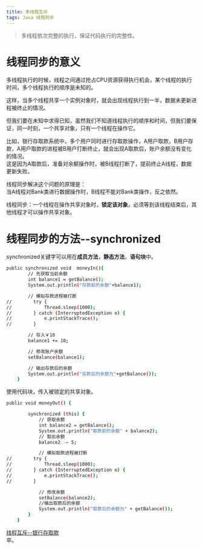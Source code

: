 ```yaml
---
title: 多线程互斥
tags: Java 线程同步 
---
```

> 多线程依次完整的执行，保证代码执行的完整性。

<!--more-->

# 线程同步的意义
多线程执行的时候，线程之间通过抢占CPU资源获得执行机会，某个线程的执行时间，多个线程执行的顺序是未知的。  

这样，当多个线程共享一个实例对象时，就会出现线程执行到一半，数据未更新进程被终止的情况。  

但我们要在未知中求得已知，虽然我们不知道线程执行的顺序和时间，但我们要保证，同一时刻，一个共享对象，只有一个线程在操作它。  

比如，银行存取款系统中，多个用户同时进行存取款操作，A用户取款，B用户存款，A用户取款的进程被B用户打断终止，就会出现A取款后，账户余额没有变化的情况。  
这是因为A取款后，准备对余额操作时，被B线程打断了，提前终止A线程，数据更新失败。  

线程同步解决这个问题的原理是：  
当A线程对Bank类进行数据操作时，B线程不能对Bank类操作，反之依然。  

线程同步：一个线程在操作共享对象时，**锁定该对象**，必须等到该线程结束后，其他线程才可以操作共享对象。  

# 线程同步的方法--synchronized
synchronized关键字可以用在**成员方法**，**静态方法**，**语句块**中。  

```bash
public synchronized void  moneyIn(){
        // 先获取当前余额
        int balance1 = getBalance();
        System.out.println("存款前的余额"+balance1);

        // 模拟存款进程被打断
//        try {
//            Thread.sleep(1000);
//        } catch (InterruptedException e) {
//            e.printStackTrace();
//        }

        // 存入￥10
        balance1 += 10;

        // 修改账户余额
        setBalance(balance1);

        // 输出存款后的余额
        System.out.println("存款后的余额为"+getBalance());
    }
```
使用代码块，传入被锁定的共享对象。

```bash
public void moneyOut() {

        synchronized (this) {
            // 获取余额
            int balance2 = getBalance();
            System.out.println("取款前的余额" + balance2);
            // 取出余额
            balance2 -= 5;

            // 模拟取款进程被打断
//        try {
//            Thread.sleep(1000);
//        } catch (InterruptedException e) {
//            e.printStackTrace();
//        }

            // 修改余额
            setBalance(balance2);
            //输出取款后的余额
            System.out.println("取款后的余额为" + getBalance());
        }
    }

```

[线程互斥--银行存取款](https://github.com/EasterFan/JavaExercise/blob/master/ThreadProj/src/_BankTest.java)  
卒。  



